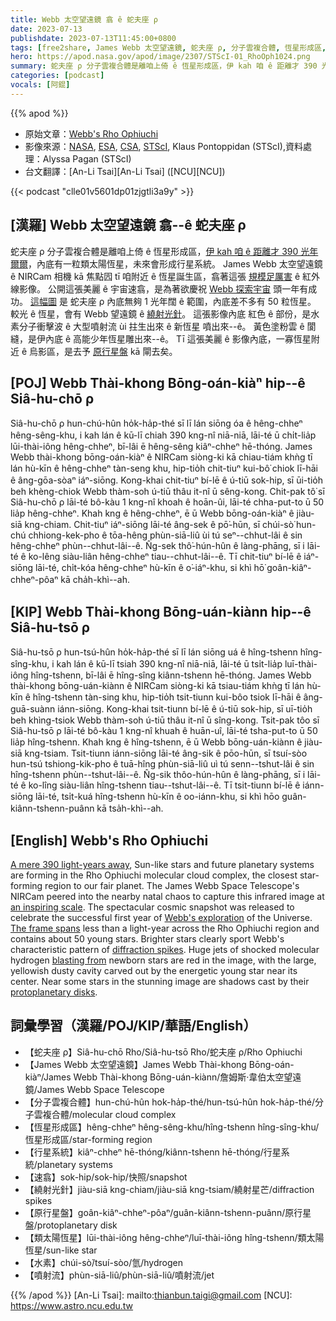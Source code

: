```yaml
---
title: Webb 太空望遠鏡 翕 ê 蛇夫座 ρ
date: 2023-07-13
publishdate: 2023-07-13T11:45:00+0800
tags: [free2share, James Webb 太空望遠鏡, 蛇夫座 ρ, 分子雲複合體, 恆星形成區, 類太陽恆星, 行星系統, 速翕, 繞射光針, 原行星盤, 水素, 噴射流]
hero: https://apod.nasa.gov/apod/image/2307/STScI-01_RhoOph1024.png
summary: 蛇夫座 ρ 分子雲複合體是離咱上倚 ê 恆星形成區，伊 kah 咱 ê 距離才 390 光年爾爾，內底有一粒類太陽恆星，未來會形成行星系統。
categories: [podcast]
vocals: [阿錕]
---
```


{{% apod %}}

- 原始文章：[Webb's Rho Ophiuchi](https://apod.nasa.gov/apod/ap230713.html)
- 影像來源：[NASA](https://www.nasa.gov), [ESA](https://www.esa.int/), [CSA](https://www.asc-csa.gc.ca/eng/), [STScI](https://www.stsci.edu), Klaus Pontoppidan (STScI),資料處理：Alyssa Pagan (STScI)
- 台文翻譯：[An-Li Tsai][An-Li Tsai] ([NCU][NCU])

{{< podcast "clle01v5601dp01zjgtli3a9y" >}}

## [漢羅] Webb 太空望遠鏡 翕--ê 蛇夫座 ρ
蛇夫座 ρ 分子雲複合體是離咱上倚 ê 恆星形成區，[伊 kah 咱 ê 距離才 390 光年爾爾][A mere 390 light-years away]，內底有一粒類太陽恆星，未來會形成行星系統。
James Webb 太空望遠鏡 ê NIRCam 相機 kā 焦點囥 tī 咱附近 ê 恆星誕生區，翕著這張 [規模足厲害][an inspiring scale] ê 紅外線影像。
公開這張美麗 ê 宇宙速翕，是為著欲慶祝 [Webb 探索宇宙][Webb's exploration] 頭一年有成功。
[這幅圖][The frame spans] 是 蛇夫座 ρ 內底無夠 1 光年闊 ê 範圍，內底差不多有 50 粒恆星。
較光 ê 恆星，會有 Webb 望遠鏡 ê [繞射光針][diffraction spikes]。
這張影像內底 紅色 ê 部份，是水素分子衝擊波 ê 大型噴射流 ùi 拄生出來 ê 新恆星 噴出來--ê。
黃色塗粉雲 ê 閬縫，是伊內底 ê 高能少年恆星雕出來--ê。
Tī 這張美麗 ê 影像內底，一寡恆星附近 ê 烏影區，是去予 [原行星盤][protoplanetary disks] kā 閘去矣。

## [POJ] Webb Thài-khong Bōng-oán-kiàⁿ hip--ê Siâ-hu-chō ρ
Siâ-hu-chō ρ hun-chú-hûn ho̍k-ha̍p-thé sī lī lán siōng óa ê hêng-chheⁿ hêng-sêng-khu, i kah lán ê kū-lī chiah 390 kng-nî niā-niā, lāi-té ū chi̍t-lia̍p lūi-thài-iông hêng-chheⁿ, bī-lâi ē hêng-sêng kiâⁿ-chheⁿ hē-thóng.
James Webb thài-khong bōng-oán-kiàⁿ ê NIRCam siòng-ki kā chiau-tiám khǹg tī lán hù-kīn ê hêng-chheⁿ tàn-seng khu, hip-tio̍h chit-tiuⁿ kui-bô͘ chiok lī-hāi ê âng-gōa-sòaⁿ iáⁿ-siōng.
Kong-khai chit-tiuⁿ bí-lē ê ú-tiū sok-hip, sī ūi-tio̍h beh khèng-chiok Webb thàm-soh ú-tiū thâu it-nî ū sêng-kong.
Chit-pak tô͘ sī Siâ-hu-chō ρ lāi-té bô-kàu 1 kng-nî khoah ê hoān-ûi, lāi-té chha-put-to ū 50 lia̍p hêng-chheⁿ.
Khah kng ê hêng-chheⁿ, ē ū Webb bōng-oán-kiàⁿ ê jiàu-siā kng-chiam.
Chit-tiuⁿ iáⁿ-siōng lāi-té âng-sek ê pō͘-hūn, sī chúi-sò͘ hun-chú chhiong-kek-pho ê tōa-hêng phùn-siā-liû ùi tú seⁿ--chhut-lâi ê sin hêng-chheⁿ phùn--chhut-lâi--ê.
N̂g-sek thô͘-hún-hûn ê làng-phāng, sī i lāi-té ê ko-lêng siàu-liân hêng-chheⁿ tiau--chhut-lâi--ê.
Tī chit-tiuⁿ bí-lē ê iáⁿ-siōng lāi-té, chi̍t-kóa hêng-chheⁿ hù-kīn ê o͘-iáⁿ-khu, si khì hō͘ goân-kiâⁿ-chheⁿ-pôaⁿ kā cha̍h-khì--ah.

## [KIP] Webb Thài-khong Bōng-uán-kiànn hip--ê Siâ-hu-tsō ρ
Siâ-hu-tsō ρ hun-tsú-hûn ho̍k-ha̍p-thé sī lī lán siōng uá ê hîng-tshenn hîng-sîng-khu, i kah lán ê kū-lī tsiah 390 kng-nî niā-niā, lāi-té ū tsi̍t-lia̍p luī-thài-iông hîng-tshenn, bī-lâi ē hîng-sîng kiânn-tshenn hē-thóng.
James Webb thài-khong bōng-uán-kiànn ê NIRCam siòng-ki kā tsiau-tiám khǹg tī lán hù-kīn ê hîng-tshenn tàn-sing khu, hip-tio̍h tsit-tiunn kui-bôo tsiok lī-hāi ê âng-guā-suànn iánn-siōng.
Kong-khai tsit-tiunn bí-lē ê ú-tiū sok-hip, sī uī-tio̍h beh khìng-tsiok Webb thàm-soh ú-tiū thâu it-nî ū sîng-kong.
Tsit-pak tôo sī Siâ-hu-tsō ρ lāi-té bô-kàu 1 kng-nî khuah ê huān-uî, lāi-té tsha-put-to ū 50 lia̍p hîng-tshenn.
Khah kng ê hîng-tshenn, ē ū Webb bōng-uán-kiànn ê jiàu-siā kng-tsiam.
Tsit-tiunn iánn-siōng lāi-té âng-sik ê pōo-hūn, sī tsuí-sòo hun-tsú tshiong-kik-pho ê tuā-hîng phùn-siā-liû uì tú senn--tshut-lâi ê sin hîng-tshenn phùn--tshut-lâi--ê.
N̂g-sik thôo-hún-hûn ê làng-phāng, sī i lāi-té ê ko-lîng siàu-liân hîng-tshenn tiau--tshut-lâi--ê.
Tī tsit-tiunn bí-lē ê iánn-siōng lāi-té, tsi̍t-kuá hîng-tshenn hù-kīn ê oo-iánn-khu, si khì hōo guân-kiânn-tshenn-puânn kā tsa̍h-khì--ah.

## [English] Webb's Rho Ophiuchi
[A mere 390 light-years away][A mere 390 light-years away], Sun-like stars and future planetary systems are forming in the Rho Ophiuchi molecular cloud complex, the closest star-forming region to our fair planet.
The James Webb Space Telescope's NIRCam peered into the nearby natal chaos to capture this infrared image at [an inspiring scale][an inspiring scale].
The spectacular cosmic snapshot was released to celebrate the successful first year of [Webb's exploration][Webb's exploration] of the Universe.
[The frame spans][The frame spans] less than a light-year across the Rho Ophiuchi region and contains about 50 young stars.
Brighter stars clearly sport Webb's characteristic pattern of [diffraction spikes][diffraction spikes].
Huge jets of shocked molecular hydrogen [blasting from][blasting from] newborn stars are red in the image, with the large, yellowish dusty cavity carved out by the energetic young star near its center.
Near some stars in the stunning image are shadows cast by their [protoplanetary disks][protoplanetary disks].

## 詞彙學習（漢羅/POJ/KIP/華語/English）
- 【蛇夫座 ρ】Siâ-hu-chō Rho/Siâ-hu-tsō Rho/蛇夫座 ρ/Rho Ophiuchi
- 【James Webb 太空望遠鏡】James Webb Thài-khong Bōng-oán-kiàⁿ/James Webb Thài-khong Bōng-uán-kiànn/詹姆斯·韋伯太空望遠鏡/James Webb Space Telescope
- 【分子雲複合體】hun-chú-hûn hok-ha̍p-thé/hun-tsú-hûn hok-ha̍p-thé/分子雲複合體/molecular cloud complex
- 【恆星形成區】hêng-chheⁿ hêng-sêng-khu/hîng-tshenn hîng-sîng-khu/恆星形成區/star-forming region
- 【行星系統】kiâⁿ-chheⁿ hē-thóng/kiânn-tshenn hē-thóng/行星系統/planetary systems
- 【速翕】sok-hip/sok-hip/快照/snapshot
- 【繞射光針】jiàu-siā kng-chiam/jiàu-siā kng-tsiam/繞射星芒/diffraction spikes
- 【原行星盤】goân-kiâⁿ-chheⁿ-pôaⁿ/guân-kiânn-tshenn-puânn/原行星盤/protoplanetary disk
- 【類太陽恆星】lūi-thài-iông hêng-chheⁿ/luī-thài-iông hîng-tshenn/類太陽恆星/sun-like star
- 【水素】chúi-sò͘/tsuí-sòo/氫/hydrogen
- 【噴射流】phùn-siā-liû/phùn-siā-liû/噴射流/jet

{{% /apod %}}
[An-Li Tsai]: mailto:thianbun.taigi@gmail.com
[NCU]: https://www.astro.ncu.edu.tw

[copyright]: https://apod.nasa.gov/apod/fap/lib/about_apod.html#srapply
[License]: https://creativecommons.org/licenses/by/2.0/

[A mere 390 light-years away]:https://webbtelescope.org/contents/news-releases/2023/news-2023-128
[an inspiring scale]:https://webbtelescope.org/contents/media/videos/2023/128/01H4YM4EH20F6ZX6M7EWDE9RSN
[Webb's exploration]:https://www.nasa.gov/mission_pages/webb/main/index.html
[The frame spans]:https://webbtelescope.org/contents/media/images/2023/128/01H44AZN1CQVQBKPPJPHR6M3Z8
[diffraction spikes]:https://apod.nasa.gov/apod/ap220319.html
[blasting from]:https://ui.adsabs.harvard.edu/abs/1996A%26A...314..477B/abstract
[protoplanetary disks]:https://universe.nasa.gov/resources/160/protoplanetary-disk/
